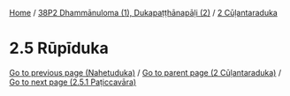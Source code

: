 
[Home](/) / [38P2 Dhammānuloma (1), Dukapaṭṭhānapāḷi (2)](../../38P2.md) / [2 Cūḷantaraduka](../2.md)

# 2.5 Rūpīduka


[Go to previous page (Nahetuduka)](2.4/2.4.7/2.4.7.4/Nahetuduka.md) / [Go to parent page (2 Cūḷantaraduka)](../2.md) / [Go to next page (2.5.1 Paṭiccavāra)](2.5/2.5.1.md)



